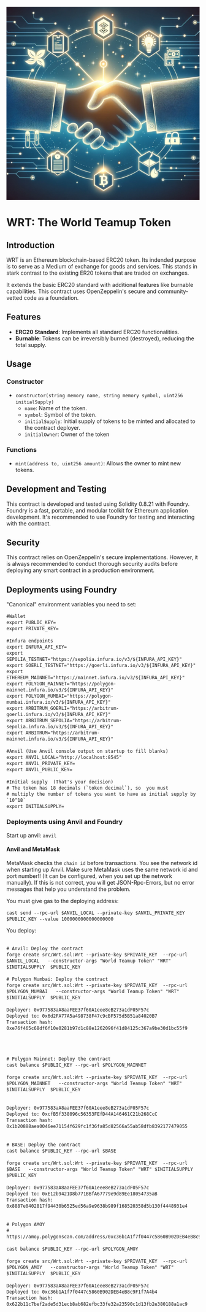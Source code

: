 ![](wrt.png)
# WRT: The World Teamup Token

## Introduction
WRT  is an Ethereum blockchain-based ERC20 token. Its indended purpose is
to serve as a Medium of exchange for goods and services. This stands in stark
contrast to the existing ER20 tokens that are traded on exchanges.

It extends the basic ERC20 standard with additional features like burnable  capabilities.
This contract uses OpenZeppelin's secure and community-vetted code as a foundation.

## Features
- **ERC20 Standard**: Implements all standard ERC20 functionalities.
- **Burnable**: Tokens can be irreversibly burned (destroyed), reducing the total supply.


## Usage
### Constructor
- `constructor(string memory name, string memory symbol, uint256 initialSupply)`
    - `name`: Name of the token.
    - `symbol`: Symbol of the token.
    - `initialSupply`: Initial supply of tokens to be minted and allocated to the contract deployer.
    - `initialOwner`: Owner of the token


### Functions
- `mint(address to, uint256 amount)`: Allows the owner to mint new tokens.


## Development and Testing
This contract is developed and tested using Solidity 0.8.21 with Foundry. Foundry is a fast, portable, and modular
toolkit for Ethereum application development. It's recommended to use Foundry for testing and interacting with the contract.

## Security
This contract relies on OpenZeppelin's secure implementations. However, it is always recommended to conduct thorough security 
audits before deploying any smart contract in a production environment.


## Deployments using Foundry

"Canonical" environment variables you need to set:

```
#Wallet
export PUBLIC_KEY=
export PRIVATE_KEY=

#Infura endpoints
export INFURA_API_KEY=
export SEPOLIA_TESTNET="https://sepolia.infura.io/v3/${INFURA_API_KEY}"
export GOERLI_TESTNET="https://goerli.infura.io/v3/${INFURA_API_KEY}"
export ETHEREUM_MAINNET="https://mainnet.infura.io/v3/${INFURA_API_KEY}"
export POLYGON_MAINNET="https://polygon-mainnet.infura.io/v3/${INFURA_API_KEY}"
export POLYGON_MUMBAI="https://polygon-mumbai.infura.io/v3/${INFURA_API_KEY}"
export ARBITRUM_GOERLI="https://arbitrum-goerli.infura.io/v3/${INFURA_API_KEY}"
export ARBITRUM_SEPOLIA="https://arbitrum-sepolia.infura.io/v3/${INFURA_API_KEY}"
export ARBITRUM="https://arbitrum-mainnet.infura.io/v3/${INFURA_API_KEY}"

#Anvil (Use Anvil console output on startup to fill blanks)
export ANVIL_LOCAL="http://localhost:8545"
export ANVIL_PRIVATE_KEY=
export ANVIL_PUBLIC_KEY=

#Initial supply  (That's your decision)
# The token has 18 decimals (`token decimal`), so  you must
# multiply the number of tokens you want to have as initial supply by `10^18`
export INITIALSUPPLY=  
```


### Deployments using Anvil and Foundry

Start up anvil: `anvil`

#### Anvil and MetaMask

MetaMask checks the `chain id` before transactions. You see the network id when starting
up Anvil. Make sure MetaMask uses the same network id and port number!! (It can be configured,
when you set up the network
manually). If this is not correct, you will get JSON-Rpc-Errors, but no error messages that help
you understand the problem.

You must give gas to the deploying address:

```shell
cast send --rpc-url $ANVIL_LOCAL --private-key $ANVIL_PRIVATE_KEY  $PUBLIC_KEY --value 1000000000000000000
```
You deploy:

```shell

# Anvil: Deploy the contract
forge create src/Wrt.sol:Wrt --private-key $PRIVATE_KEY  --rpc-url $ANVIL_LOCAL   --constructor-args "World Teamup Token" "WRT" $INITIALSUPPLY  $PUBLIC_KEY 

# Polygon Mumbai: Deploy the contract
forge create src/Wrt.sol:Wrt --private-key $PRIVATE_KEY  --rpc-url $POLYGON_MUMBAI   --constructor-args "World Teamup Token" "WRT" $INITIALSUPPLY  $PUBLIC_KEY 

Deployer: 0x977583aA8aaFEE37f60A1eee8eB273a1dF05F57c
Deployed to: 0x6d2FA77A5a498738F47c9cBF575d5B51a84020B7
Transaction hash: 0xe76f465c68df6f10e0281b97d1c88e1262096f41d84125c367a9be30d1bc55f9




# Polygon Mainnet: Deploy the contract
cast balance $PUBLIC_KEY --rpc-url $POLYGON_MAINNET

forge create src/Wrt.sol:Wrt --private-key $PRIVATE_KEY  --rpc-url $POLYGON_MAINNET   --constructor-args "World Teamup Token" "WRT" $INITIALSUPPLY  $PUBLIC_KEY 


Deployer: 0x977583aA8aaFEE37f60A1eee8eB273a1dF05F57c
Deployed to: 0xcfB5f338096c56353FEfD44A146461C21b268CcC
Transaction hash: 0x1b20888aea0046ee71154f629fc1f36fa85d82566a55ab58dfb8392177479055


# BASE: Deploy the contract
cast balance $PUBLIC_KEY --rpc-url $BASE

forge create src/Wrt.sol:Wrt --private-key $PRIVATE_KEY  --rpc-url $BASE   --constructor-args "World Teamup Token" "WRT" $INITIALSUPPLY  $PUBLIC_KEY 

Deployer: 0x977583aA8aaFEE37f60A1eee8eB273a1dF05F57c
Deployed to: 0xE12b9421D8b771BBfA67779e9d89Ee18054735aB
Transaction hash: 0x8887e0402817f94430b6525ed56a9e9638b989f168520358d5b130f4448931e4


# Polygon AMOY 
# https://amoy.polygonscan.com/address/0xc36b1A1f7f0447c5860B902DEB4eB8c9F1f7A4b4

cast balance $PUBLIC_KEY --rpc-url $POLYGON_AMOY

forge create src/Wrt.sol:Wrt --private-key $PRIVATE_KEY  --rpc-url $POLYGON_AMOY   --constructor-args "World Teamup Token" "WRT" $INITIALSUPPLY  $PUBLIC_KEY 

Deployer: 0x977583aA8aaFEE37f60A1eee8eB273a1dF05F57c
Deployed to: 0xc36b1A1f7f0447c5860B902DEB4eB8c9F1f7A4b4
Transaction hash: 0x622b11c7bef2ade5d31ecb8ab682efbc33fe32a23590c1d13fb2e380188a1ac9



```

